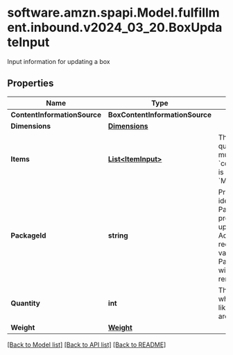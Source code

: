 # software.amzn.spapi.Model.fulfillment.inbound.v2024_03_20.BoxUpdateInput
Input information for updating a box

## Properties

Name | Type | Description | Notes
------------ | ------------- | ------------- | -------------
**ContentInformationSource** | **BoxContentInformationSource** |  | 
**Dimensions** | [**Dimensions**](Dimensions.md) |  | 
**Items** | [**List&lt;ItemInput&gt;**](ItemInput.md) | The items and their quantity in the box. This must be empty if the box &#x60;contentInformationSource&#x60; is &#x60;BARCODE_2D&#x60; or &#x60;MANUAL_PROCESS&#x60;. | [optional] 
**PackageId** | **string** | Primary key to uniquely identify a Box Package. PackageId must be provided if the intent is to update an existing box. Adding a new box will not require providing this value. Any existing PackageIds not provided will be treated as to-be-removed | [optional] 
**Quantity** | **int** | The number of containers where all other properties like weight or dimensions are identical. | 
**Weight** | [**Weight**](Weight.md) |  | 

[[Back to Model list]](../README.md#documentation-for-models) [[Back to API list]](../README.md#documentation-for-api-endpoints) [[Back to README]](../README.md)


